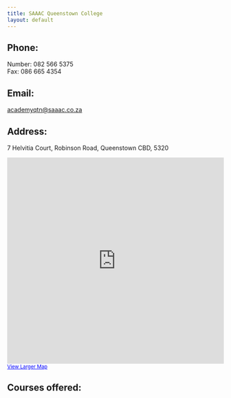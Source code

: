 ```yaml
---
title: SAAAC Queenstown College
layout: default
---
```


## Phone: 

Number: 082 566 5375     
Fax: 086 665 4354 

## Email: 

academyqtn@saaac.co.za

## Address:

7 Helvitia Court, Robinson Road, Queenstown CBD, 5320   

<iframe width="100%" height="480" frameborder="0" scrolling="no" marginheight="0" marginwidth="0" src="https://maps.google.com/maps?f=q&amp;source=s_q&amp;hl=en&amp;geocode=&amp;q=Robinson+Rd,+Queenstown,+South+Africa&amp;aq=&amp;sll=37.0625,-95.677068&amp;sspn=26.869816,66.533203&amp;ie=UTF8&amp;hq=&amp;hnear=Robinson+Rd,+Queenstown,+Eastern+Cape,+South+Africa&amp;t=h&amp;ll=-31.894812,26.871657&amp;spn=0.008745,0.013733&amp;z=16&amp;iwloc=A&amp;output=embed"></iframe><br /><small><a href="https://maps.google.com/maps?f=q&amp;source=embed&amp;hl=en&amp;geocode=&amp;q=Robinson+Rd,+Queenstown,+South+Africa&amp;aq=&amp;sll=37.0625,-95.677068&amp;sspn=26.869816,66.533203&amp;ie=UTF8&amp;hq=&amp;hnear=Robinson+Rd,+Queenstown,+Eastern+Cape,+South+Africa&amp;t=h&amp;ll=-31.894812,26.871657&amp;spn=0.008745,0.013733&amp;z=16&amp;iwloc=A" style="color:#0000FF;text-align:left">View Larger Map</a></small>

## Courses offered:   
